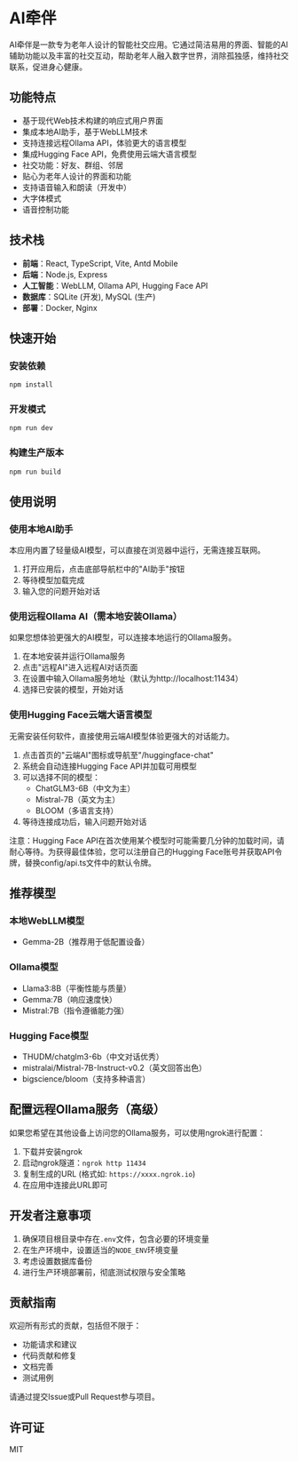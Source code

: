 # AI牵伴

AI牵伴是一款专为老年人设计的智能社交应用。它通过简洁易用的界面、智能的AI辅助功能以及丰富的社交互动，帮助老年人融入数字世界，消除孤独感，维持社交联系，促进身心健康。

## 功能特点

- 基于现代Web技术构建的响应式用户界面
- 集成本地AI助手，基于WebLLM技术
- 支持连接远程Ollama API，体验更大的语言模型
- 集成Hugging Face API，免费使用云端大语言模型
- 社交功能：好友、群组、邻居
- 贴心为老年人设计的界面和功能
- 支持语音输入和朗读（开发中）
- 大字体模式
- 语音控制功能

## 技术栈

- **前端**：React, TypeScript, Vite, Antd Mobile
- **后端**：Node.js, Express
- **人工智能**：WebLLM, Ollama API, Hugging Face API
- **数据库**：SQLite (开发), MySQL (生产)
- **部署**：Docker, Nginx

## 快速开始

### 安装依赖

```bash
npm install
```

### 开发模式

```bash
npm run dev
```

### 构建生产版本

```bash
npm run build
```

## 使用说明

### 使用本地AI助手

本应用内置了轻量级AI模型，可以直接在浏览器中运行，无需连接互联网。

1. 打开应用后，点击底部导航栏中的"AI助手"按钮
2. 等待模型加载完成
3. 输入您的问题开始对话

### 使用远程Ollama AI（需本地安装Ollama）

如果您想体验更强大的AI模型，可以连接本地运行的Ollama服务。

1. 在本地安装并运行Ollama服务
2. 点击"远程AI"进入远程AI对话页面
3. 在设置中输入Ollama服务地址（默认为http://localhost:11434）
4. 选择已安装的模型，开始对话

### 使用Hugging Face云端大语言模型

无需安装任何软件，直接使用云端AI模型体验更强大的对话能力。

1. 点击首页的"云端AI"图标或导航至"/huggingface-chat"
2. 系统会自动连接Hugging Face API并加载可用模型
3. 可以选择不同的模型：
   - ChatGLM3-6B（中文为主）
   - Mistral-7B（英文为主）
   - BLOOM（多语言支持）
4. 等待连接成功后，输入问题开始对话

注意：Hugging Face API在首次使用某个模型时可能需要几分钟的加载时间，请耐心等待。为获得最佳体验，您可以注册自己的Hugging Face账号并获取API令牌，替换config/api.ts文件中的默认令牌。

## 推荐模型

### 本地WebLLM模型
- Gemma-2B（推荐用于低配置设备）

### Ollama模型
- Llama3:8B（平衡性能与质量）
- Gemma:7B（响应速度快）
- Mistral:7B（指令遵循能力强）

### Hugging Face模型
- THUDM/chatglm3-6b（中文对话优秀）
- mistralai/Mistral-7B-Instruct-v0.2（英文回答出色）
- bigscience/bloom（支持多种语言）

## 配置远程Ollama服务（高级）

如果您希望在其他设备上访问您的Ollama服务，可以使用ngrok进行配置：

1. 下载并安装ngrok
2. 启动ngrok隧道：`ngrok http 11434`
3. 复制生成的URL (格式如: `https://xxxx.ngrok.io`)
4. 在应用中连接此URL即可

## 开发者注意事项

1. 确保项目根目录中存在`.env`文件，包含必要的环境变量
2. 在生产环境中，设置适当的`NODE_ENV`环境变量
3. 考虑设置数据库备份
4. 进行生产环境部署前，彻底测试权限与安全策略

## 贡献指南

欢迎所有形式的贡献，包括但不限于：

- 功能请求和建议
- 代码贡献和修复
- 文档完善
- 测试用例

请通过提交Issue或Pull Request参与项目。

## 许可证

MIT